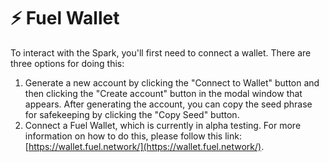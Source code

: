 # ⚡ Fuel Wallet

To interact with the Spark, you'll first need to connect a wallet. There are three options for doing this:

1. Generate a new account by clicking the "Connect to Wallet" button and then clicking the "Create account" button in the modal window that appears. After generating the account, you can copy the seed phrase for safekeeping by clicking the "Copy Seed" button.
2. Connect a Fuel Wallet, which is currently in alpha testing. For more information on how to do this, please follow this link: [https://wallet.fuel.network/](https://wallet.fuel.network/).

